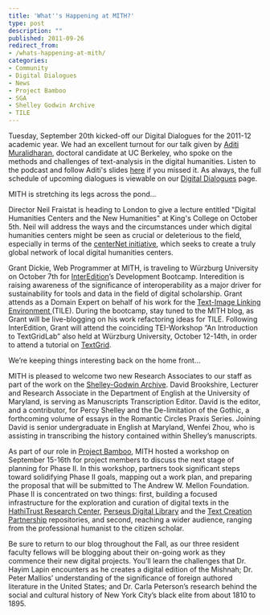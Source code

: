 ```yaml
---
title: 'What''s Happening at MITH?'
type: post
description: ""
published: 2011-09-26
redirect_from: 
- /whats-happening-at-mith/
categories:
- Community
- Digital Dialogues
- News
- Project Bamboo
- SGA
- Shelley Godwin Archive
- TILE
---
```

Tuesday, September 20th kicked-off our Digital Dialogues for the 2011-12 academic year. We had an excellent turnout for our talk given by [Aditi Muralidharan](http://web.archive.org/web/20131208190527/http://www.eecs.berkeley.edu/~aditi/), doctoral candidate at UC Berkeley, who spoke on the methods and challenges of text-analysis in the digital humanities. Listen to the podcast and follow Aditi's slides [here](http://mith.umd.edu/dialogues/large-scale-text-analysis-in-the-digital-humanities-methods-and-challenges/) if you missed it. As always, the full schedule of upcoming dialogues is viewable on our [Digital Dialogues](http://mith.umd.edu/podcast/) page.

MITH is stretching its legs across the pond...

Director Neil Fraistat is heading to London to give a lecture entitled "Digital Humanities Centers and the New Humanities" at King's College on October 5th. Neil will address the ways and the circumstances under which digital humanities centers might be seen as crucial or deleterious to the field, especially in terms of the [centerNet initiative](http://digitalhumanities.org/centernet/), which seeks to create a truly global network of local digital humanities centers.

Grant Dickie, Web Programmer at MITH, is traveling to Würzburg University on October 7th for [InterEdition](http://www.interedition.eu/)’s Development Bootcamp. Interedition is raising awareness of the significance of interoperability as a major driver for sustainability for tools and data in the field of digital scholarship. Grant attends as a Domain Expert on behalf of his work for the [Text-Image Linking Environment ](http://mith.umd.edu/tile/)(TILE). During the bootcamp, stay tuned to the MITH blog, as Grant will be live-blogging on his work refactoring ideas for TILE. Following InterEdition, Grant will attend the coinciding TEI-Workshop “An Introduction to TextGridLab” also held at Würzburg University, October 12-14th, in order to attend a tutorial on [TextGrid](http://web.archive.org/web/20120204225545/http://www.textgrid.de/en.html).

We’re keeping things interesting back on the home front...

MITH is pleased to welcome two new Research Associates to our staff as part of the work on the [Shelley-Godwin Archive](http://shelleygodwinarchive.org/). David Brookshire, Lecturer and Research Associate in the Department of English at the University of Maryland, is serving as Manuscripts Transcription Editor. David is the editor, and a contributor, for Percy Shelley and the De-limitation of the Gothic, a forthcoming volume of essays in the Romantic Circles Praxis Series. Joining David is senior undergraduate in English at Maryland, Wenfei Zhou, who is assisting in transcribing the history contained within Shelley’s manuscripts.

As part of our role in [Project Bamboo](http://www.projectbamboo.org/), MITH hosted a workshop on September 15-16th for project members to discuss the next stage of planning for Phase II. In this workshop, partners took significant steps toward solidifying Phase II goals, mapping out a work plan, and preparing the proposal that will be submitted to The Andrew W. Mellon Foundation. Phase II is concentrated on two things: first, building a focused infrastructure for the exploration and curation of digital texts in the [HathiTrust Research Center](http://www.hathitrust-research.org/), [Perseus Digital Library](http://www.perseus.tufts.edu/hopper/) and the [Text Creation Partnership](http://www.lib.umich.edu/tcp/) repositories, and second, reaching a wider audience, ranging from the professional humanist to the citizen scholar.

Be sure to return to our blog throughout the Fall, as our three resident faculty fellows will be blogging about their on-going work as they commence their new digital projects. You’ll learn the challenges that Dr. Hayim Lapin encounters as he creates a digital edition of the Mishnah; Dr. Peter Mallios’ understanding of the significance of foreign authored literature in the United States; and Dr. Carla Peterson’s research behind the social and cultural history of New York City’s black elite from about 1810 to 1895.
